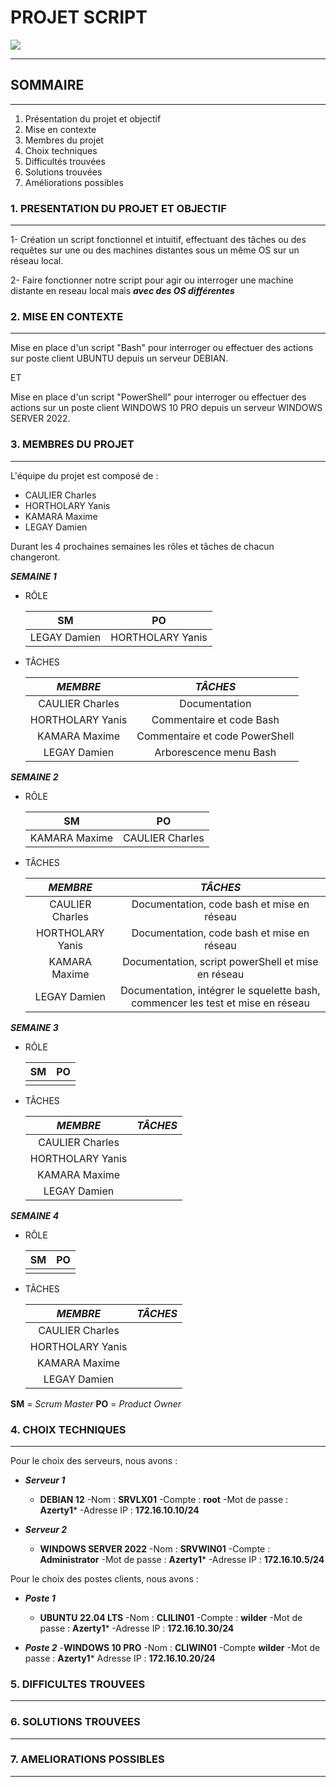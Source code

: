 # PROJET SCRIPT
![](https://vignette.wikia.nocookie.net/logopedia/images/c/cb/Script.png/revision/latest?cb=20151220181603?raw=true)
___

## SOMMAIRE  

___

1. Présentation du projet et objectif  
2. Mise en contexte  
3. Membres du projet  
4. Choix techniques  
5. Difficultés trouvées  
6. Solutions trouvées  
7. Améliorations possibles  

### 1. PRESENTATION DU PROJET ET OBJECTIF  

___

1- Création un script fonctionnel et intuitif, effectuant des tâches ou des requêtes sur une ou des machines distantes sous un même OS sur un réseau local.

2- Faire fonctionner notre script pour agir ou interroger une machine distante en reseau local mais ***avec des OS différentes***

### 2.  MISE EN CONTEXTE  

___

Mise en place d'un script "Bash" pour interroger ou effectuer des actions sur poste client UBUNTU depuis un serveur DEBIAN.  

ET  

Mise en place d'un script "PowerShell" pour interroger ou effectuer des actions sur un poste client WINDOWS 10 PRO depuis un serveur WINDOWS SERVER 2022.

### 3. MEMBRES DU PROJET  

___

L'équipe du projet est composé de :

- CAULIER Charles
- HORTHOLARY Yanis
- KAMARA Maxime
- LEGAY Damien  

Durant les 4 prochaines semaines les rôles et tâches de chacun changeront.

***SEMAINE 1***  

- RÔLE

    |      SM       |        PO        |
    |     :---:     |       :---:      |
    | LEGAY Damien | HORTHOLARY Yanis |  

- TÂCHES

    |     *MEMBRE*     |            *TÂCHES*            |
    |       :---:      |              :---:             |
    |  CAULIER Charles |          Documentation         |
    | HORTHOLARY Yanis |    Commentaire et code Bash    |
    |   KAMARA Maxime  | Commentaire et code PowerShell |
    |   LEGAY Damien   |      Arborescence menu Bash    |

***SEMAINE 2***

- RÔLE

    |      SM       |        PO        |
    |     :---:     |       :---:      |
    | KAMARA Maxime |  CAULIER Charles |  

- TÂCHES

    |     *MEMBRE*     |                                        *TÂCHES*                                 |
    |       :---:      |                                          :---:                                  |
    |  CAULIER Charles |                   Documentation, code bash et mise en réseau                    |
    | HORTHOLARY Yanis |                   Documentation, code bash et mise en réseau                    |
    |   KAMARA Maxime  |               Documentation, script powerShell et mise en réseau                |
    |   LEGAY Damien   | Documentation, intégrer le squelette bash, commencer les test et mise en réseau |  

***SEMAINE 3***

- RÔLE

    |      SM       |        PO        |
    |     :---:     |       :---:      |
    |               |                  |  

- TÂCHES

    |     *MEMBRE*     |            *TÂCHES*            |
    |       :---:      |              :---:             |
    |  CAULIER Charles |                                |
    | HORTHOLARY Yanis |                                |
    |   KAMARA Maxime  |                                |
    |   LEGAY Damien   |                                |  

***SEMAINE 4***

- RÔLE

    |      SM       |        PO        |
    |     :---:     |       :---:      |
    |               |                  |  

- TÂCHES

    |     *MEMBRE*     |            *TÂCHES*            |
    |       :---:      |              :---:             |
    |  CAULIER Charles |                                |
    | HORTHOLARY Yanis |                                |
    |   KAMARA Maxime  |                                |
    |   LEGAY Damien   |                                |  

**SM** = *Scrum Master*
**PO** = *Product Owner*

### 4. CHOIX TECHNIQUES

___

Pour le choix des serveurs, nous avons :

- ***Serveur 1***

  - **DEBIAN 12**
        -Nom : **SRVLX01**
        -Compte : **root**
        -Mot de passe : **Azerty1***
        -Adresse IP : **172.16.10.10/24**

- ***Serveur 2***

  - **WINDOWS SERVER 2022**
        -Nom : **SRVWIN01**
        -Compte : **Administrator**
        -Mot de passe : **Azerty1***
        -Adresse IP : **172.16.10.5/24**

Pour le choix des postes clients, nous avons :

- ***Poste 1***
  - **UBUNTU 22.04 LTS**
        -Nom : **CLILIN01**
        -Compte : **wilder**
        -Mot de passe : **Azerty1***
        -Adresse IP : **172.16.10.30/24**

- ***Poste 2***
    -**WINDOWS 10 PRO**
        -Nom : **CLIWIN01**
        -Compte **wilder**
        -Mot de passe : **Azerty1***
        Adresse IP : **172.16.10.20/24**

### 5. DIFFICULTES TROUVEES  

___

### 6. SOLUTIONS TROUVEES  

___

### 7. AMELIORATIONS POSSIBLES  

____
